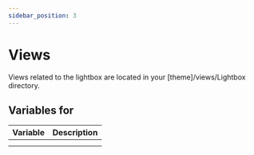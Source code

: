 ```yaml
---
sidebar_position: 3
---
```


# Views
Views related to the lightbox are located in your [theme]/views/Lightbox directory. 

## Variables for 


| Variable  				| Description  				| 
| --- 						| --- 						|
|   | 	| 
|	| 	|
